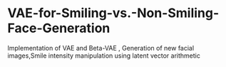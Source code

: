 # VAE-for-Smiling-vs.-Non-Smiling-Face-Generation
Implementation of VAE and Beta-VAE , Generation of new facial images,Smile intensity manipulation using latent vector arithmetic
